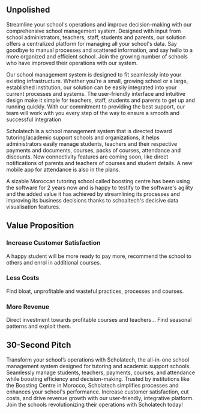 ## Unpolished
Streamline your school's operations and improve decision-making with our comprehensive school management system. Designed with input from school administrators, teachers, staff, students and parents, our solution offers a centralized platform for managing all your school's data. Say goodbye to manual processes and scattered information, and say hello to a more organized and efficient school. Join the growing number of schools who have improved their operations with our system.

Our school management system is designed to fit seamlessly into your existing infrastructure. Whether you're a small, growing school or a large, established institution, our solution can be easily integrated into your current processes and systems. The user-friendly interface and intuitive design make it simple for teachers, staff, students and parents to get up and running quickly. With our commitment to providing the best support, our team will work with you every step of the way to ensure a smooth and successful integration  

Scholatech is a school management system that is directed toward tutoring/academic support schools and organizations, it helps administrators easily manage students, teachers and their respective payments and documents, courses, packs of courses, attendance and discounts. New connectivity features are coming soon, like direct notifications of parents and teachers of courses and student details. A new mobile app for attendance is also in the plans.

A sizable Moroccan tutoring school called boosting centre has been using the software for 2 years now and is happy to testify to the software's agility and the added value it has achieved by streamlining its processes and improving its business decisions thanks to schoaltech's decisive data visualisation features.

## Value Proposition
### Increase Customer Satisfaction
A happy student will be more ready to pay more, recommend the school to others and enrol in additional courses.
### Less Costs
Find bloat, unprofitable and wasteful practices, processes and courses.
### More Revenue
Direct investment towards profitable courses and teachers...
Find seasonal patterns and exploit them.

## 30-Second Pitch

Transform your school’s operations with Scholatech, the all-in-one school management system designed for tutoring and academic support schools. Seamlessly manage students, teachers, payments, courses, and attendance while boosting efficiency and decision-making. Trusted by institutions like the Boosting Centre in Morocco, Scholatech simplifies processes and enhances your school's performance. Increase customer satisfaction, cut costs, and drive revenue growth with our user-friendly, integrative platform. Join the schools revolutionizing their operations with Scholatech today!